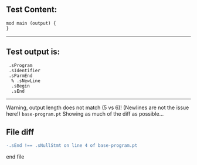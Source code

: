 
Test Content: 
-------------------------
```
mod main (output) {  
} 
```
------------------------
Test output is: 
-------------------------
```
 .sProgram
 .sIdentifier
 .sParmEnd
  % .sNewLine
  .sBegin
  .sEnd

```
------------------------
Warning, output length does not match (5 vs 6)!  (Newlines are not the issue here!) `base-program.pt`
Showing as much of the diff as possible...

File diff
-------------------------
```diff
-.sEnd !== .sNullStmt on line 4 of base-program.pt

```
end file
